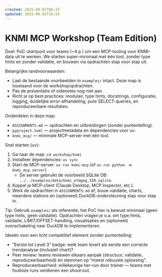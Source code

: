 ```yaml
---
created: 2025-09-01T08:25
updated: 2025-09-02T16:24
---
```

# KNMI MCP Workshop (Team Edition)

Doel: PoC-startpunt voor teams (~4 p.) om een MCP-tooling voor KNMI-data uit te werken. We starten super-minimaal met één tool, zonder type hints en zonder validatie, en bouwen via opdrachten stap voor stap uit.

Belangrijke randvoorwaarden:
- Laat de bestaande voorbeelden in `examples/` intact. Deze map is losstaand voor de workshopopdrachten.
- Pas de presentatie of sidenotes nog niet aan.
- Richt je op best practices: modulair, type hints, docstrings, configuratie, logging, duidelijke error-afhandeling, pure SELECT-queries, en reproduceerbare resultaten.

Onderdelen in deze map:
- `ASSIGNMENTS.md` — opdrachten en uitbreidingen (zonder puntentelling).
- `pyproject.toml` — projectmetadata en dependencies voor uv.
- `knmi_mcp/` — minimale MCP-server met één tool.

Snel starten (uv):
1) Ga naar de map: `cd workshop/knmi`
2) Installeer dependencies: `uv sync`
3) Start de MCP-server: `uv run knmi-mcp` (of `uv run python -m knmi_mcp.server`)
   - De server gebruikt de voorbeeld SQLite DB: `../../examples/data/knmi_etmgeg_320.sqlite`.
4) Koppel je MCP-client (Claude Desktop, MCP Inspector, etc.).
5) Werk de opdrachten in `ASSIGNMENTS.md` af; bouw validatie, charts, meerdere stations en (optioneel) DuckDB-ondersteuning stap voor stap in.

Tip: Gebruik `examples/` als referentie; het PoC hier is bewust minimaal (geen type hints, geen validatie). Opdrachten vragen je o.a. om type hints, validatie, LIMIT/OFFSET-handling, visualisaties en (optioneel) overschakeling naar DuckDB te implementeren.

Ideeën voor een licht competitief element zonder puntentelling:
- “Eerste tot Level 3” badge: welk team levert als eerste een correcte trendanalyse (inclusief chart)?
- Peer review: teams reviewen elkaars aanpak (structuur, validatie, reproduceerbaarheid) en stemmen op “meest robuuste oplossing”.
- Reproduceerbaarheid: willekeurige her-run door trainer — teams met foutloze runs verdienen een shout‑out.
